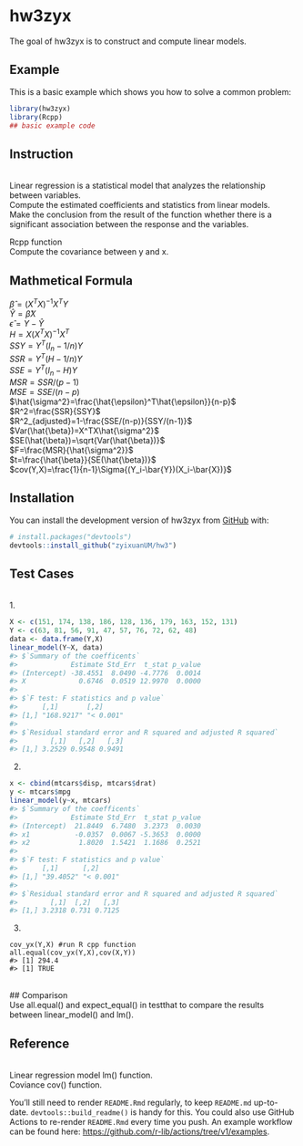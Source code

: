 
<!-- README.md is generated from README.Rmd. Please edit that file -->

# hw3zyx

<!-- badges: start -->
<!-- badges: end -->

The goal of hw3zyx is to construct and compute linear models.

## Example

This is a basic example which shows you how to solve a common problem:

``` r
library(hw3zyx)
library(Rcpp)
## basic example code
```

## Instruction

<br/> Linear regression is a statistical model that analyzes the
relationship between variables. <br/> Compute the estimated coefficients
and statistics from linear models. <br/> Make the conclusion from the
result of the function whether there is a significant association
between the response and the variables. <br/>

Rcpp function <br/> Compute the covariance between y and x.

## Mathmetical Formula

$\hat{\beta}=(X^TX)^{-1}X^TY$ <br/> $\hat{Y}=\hat{\beta}X$ <br/>
$\hat{\epsilon}=Y-\hat{Y}$ <br/> $H=X(X^TX)^{-1}X^T$ <br/>
$SSY=Y^T(I_n-1/n)Y$ <br/> $SSR=Y^T(H-1/n)Y$ <br/> $SSE=Y^T(I_n-H)Y$
<br/> $MSR=SSR/(p-1)$ <br/> $MSE=SSE/(n-p)$ <br/>
$\hat{\sigma^2}=\frac{\hat{\epsilon}^T\hat{\epsilon}}{n-p}$ <br/>
$R^2=\frac{SSR}{SSY}$ <br/>
$R^2_{adjusted}=1-\frac{SSE/(n-p)}{SSY/(n-1)}$ <br/>
$Var(\hat{\beta})=X^TX\hat{\sigma^2}$ <br/>
$SE(\hat{\beta})=\sqrt{Var(\hat{\beta})}$ <br/>
$F=\frac{MSR}{\hat{\sigma^2}}$ <br/>
$t=\frac{\hat{\beta}}{SE(\hat{\beta})}$ <br/>
$cov(Y,X)=\frac{1}{n-1}\Sigma{(Y_i-\bar{Y})(X_i-\bar{X})}$

## Installation

You can install the development version of hw3zyx from
[GitHub](https://github.com/) with:

``` r
# install.packages("devtools")
devtools::install_github("zyixuanUM/hw3")
```

## Test Cases

<br/> 1.

``` r
X <- c(151, 174, 138, 186, 128, 136, 179, 163, 152, 131)
Y <- c(63, 81, 56, 91, 47, 57, 76, 72, 62, 48)
data <- data.frame(Y,X)
linear_model(Y~X, data)
#> $`Summary of the coefficents`
#>             Estimate Std_Err  t_stat p_value
#> (Intercept) -38.4551  8.0490 -4.7776  0.0014
#> X             0.6746  0.0519 12.9970  0.0000
#> 
#> $`F test: F statistics and p value`
#>      [,1]       [,2]     
#> [1,] "168.9217" "< 0.001"
#> 
#> $`Residual standard error and R squared and adjusted R squared`
#>        [,1]   [,2]   [,3]
#> [1,] 3.2529 0.9548 0.9491
```

2.  

``` r
x <- cbind(mtcars$disp, mtcars$drat)
y <- mtcars$mpg
linear_model(y~x, mtcars)
#> $`Summary of the coefficents`
#>             Estimate Std_Err  t_stat p_value
#> (Intercept)  21.8449  6.7480  3.2373  0.0030
#> x1           -0.0357  0.0067 -5.3653  0.0000
#> x2            1.8020  1.5421  1.1686  0.2521
#> 
#> $`F test: F statistics and p value`
#>      [,1]      [,2]     
#> [1,] "39.4052" "< 0.001"
#> 
#> $`Residual standard error and R squared and adjusted R squared`
#>        [,1]  [,2]   [,3]
#> [1,] 3.2318 0.731 0.7125
```

3.
```{r}
cov_yx(Y,X) #run R cpp function
all.equal(cov_yx(Y,X),cov(X,Y))
#> [1] 294.4
#> [1] TRUE
```

<br/> \## Comparison <br/> Use all.equal() and expect_equal() in
testthat to compare the results between linear_model() and lm(). <br/>

## Reference

<br/> Linear regression model lm() function. <br/> Coviance cov()
function.

You’ll still need to render `README.Rmd` regularly, to keep `README.md`
up-to-date. `devtools::build_readme()` is handy for this. You could also
use GitHub Actions to re-render `README.Rmd` every time you push. An
example workflow can be found here:
<https://github.com/r-lib/actions/tree/v1/examples>.
